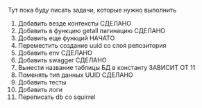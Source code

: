 Тут пока буду писать задачи, которые нужно выполнить
1. Добавить везде контексты                                     СДЕЛАНО
2. Добавить в функцию getall пагинацию                          СДЕЛАНО
3. Добавить еще функций                                         НАЧАТО
4. Переместить создание uuid со слоя репозитория
5. Добавить env                                                 СДЕЛАНО
6. Добавить swagger                                             СДЕЛАНО
7. Вынести название таблицы БД в константу                      ЗАВИСИТ ОТ 11   
8. Поменять тип данных UUID                                     СДЕЛАНО
9. Добавить тесты
10. Добавить логи
11. Переписать db со squirrel